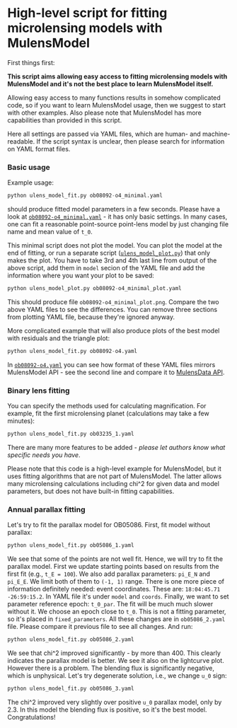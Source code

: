 # High-level script for fitting microlensing models with MulensModel

First things first:

__This script aims allowing easy access to fitting microlensing models with MulensModel and it's not the best place to learn MulensModel itself.__

Allowing easy access to many functions results in somehow complicated code, so if you want to learn MulensModel usage, then we suggest to start with other examples. Also please note that MulensModel has more capabilities than provided in this script.

Here all settings are passed via YAML files, which are human- and machine-readable. If the script syntax is unclear, then please search for information on YAML format files.

### Basic usage

Example usage:

```python
python ulens_model_fit.py ob08092-o4_minimal.yaml
```

should produce fitted model parameters in a few seconds. Please have a look at [`ob08092-o4_minimal.yaml`](ob08092-o4_minimal.yaml) - it has only basic settings. In many cases, one can fit a reasonable point-source point-lens model by just changing file name and mean value of `t_0`.

This minimal script does not plot the model. You can plot the model at the end of fitting, or run a separate script ([`ulens_model_plot.py`](ulens_model_plot.py)) that only makes the plot. You have to take 3rd and 4th last line from output of the above script, add them in `model` secion of the YAML file and add the information where you want your plot to be saved:

```python
python ulens_model_plot.py ob08092-o4_minimal_plot.yaml
```

This should produce file `ob08092-o4_minimal_plot.png`. Compare the two above YAML files to see the differences. You can remove three sections from plotting YAML file, because they're ignored anyway.

More complicated example that will also produce plots of the best model with residuals and the triangle plot:

```python
python ulens_model_fit.py ob08092-o4.yaml
```

In [`ob08092-o4.yaml`](ob08092-o4.yaml) you can see how format of these YAML files mirrors MulensModel API - see the second line and compare it to [MulensData API](https://rpoleski.github.io/MulensModel/MulensModel.mulensdata.html).

### Binary lens fitting

You can specify the methods used for calculating magnification. For example, fit the first microlensing planet (calculations may take a few minutes):

```python
python ulens_model_fit.py ob03235_1.yaml
```

There are many more features to be added - _please let authors know what specific needs you have_.

Please note that this code is a high-level example for MulensModel, but it uses fitting algorithms that are not part of MulensModel. The latter allows many microlensing calculations including chi^2 for given data and model parameters, but does not have built-in fitting capabilities.


### Annual parallax fitting

Let's try to fit the parallax model for OB05086. First, fit model without parallax:

```python
python ulens_model_fit.py ob05086_1.yaml
```

We see that some of the points are not well fit. Hence, we will try to fit the parallax model. First we update starting points based on results from the first fit (e.g., `t_E = 100`). We also add parallax parameters: `pi_E_N` and `pi_E_E`. We limit both of them to `(-1, 1)` range. There is one more piece of information definitely needed: event coordinates. These are: `18:04:45.71 -26:59:15.2`. In YAML file it's under `model` and `coords`. Finally, we want to set parameter reference epoch: `t_0_par`. The fit will be much much slower without it. We choose an epoch close to `t_0`. This is not a fitting parameter, so it's placed in `fixed_parameters`. All these changes are in `ob05086_2.yaml` file. Please compare it previous file to see all changes. And run:

```python
python ulens_model_fit.py ob05086_2.yaml
```

We see that chi^2 improved significantly - by more than 400. This clearly indicates the parallax model is better. We see it also on the lightcurve plot. However there is a problem. The blending flux is significantly negative, which is unphysical. Let's try degenerate solution, i.e., we change `u_0` sign:

```python
python ulens_model_fit.py ob05086_3.yaml
```

The chi^2 improved very slightly over positive `u_0` parallax model, only by 2.3. In this model the blending flux is positive, so it's the best model. Congratulations!

